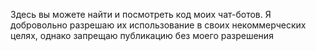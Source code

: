 Здесь вы можете найти и посмотреть код моих чат-ботов. Я добровольно разрешаю их использование в своих некоммерческих целях, однако запрещаю публикацию без моего разрешения
